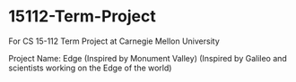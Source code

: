 # 15112-Term-Project
For CS 15-112 Term Project at Carnegie Mellon University

Project Name: Edge
(Inspired by Monument Valley)
(Inspired by Galileo and scientists working on the Edge of the world)
